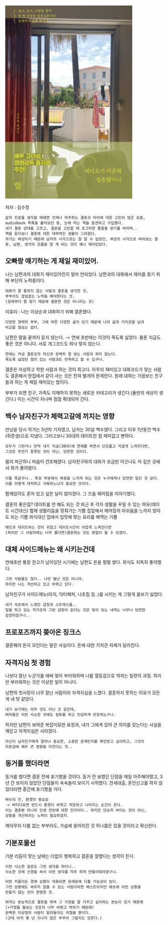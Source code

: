 ![alt text](image-2.png)

저자 : 김수정

```
삶의 진로를 생각할 때에면 언제나 마주하는 결혼과 아이에 대한 고민이 많은 요즘, audiobook 목록을 훑어보던 중, 눈에 띄는 책을 발견하고 구입했다.
내가 결혼 상대를 고르고, 결혼을 고민할 때 조그마한 통찰을 얻기를 바라며..
책을 듣다보니 결혼에 대한 대략적인 생활이 그려졌다. 
작가는 여성이기 때문에 남자의 시각으로는 잘 알 수 없었던, 여성의 시각으로 바라보는 결혼, 남편, 생각의 흐름을 알 게 되는 것이 꽤나 재미있었다.
```

## 오빠랑 얘기하는 게 제일 재미있어.
나는 남편과의 대화가 재미있어진지 얼마 안되었다. 남편과의 대화에서 재미를 찾기 위해 부단히 노력중이다.
```
대화가 잘 통하지 않는 사람과 결혼을 생각한 것.
부부라도 끊임없는 노력을 해야한다는 것. 
(원래부터 잘 맞기 때문에 결혼한 것은 아니라는 것)
```
이효리 : 나는 이상순과 대화하기 위해 결혼했다.
```
다양한 형태의 부부, 그에 따른 다양한 삶이 있기 때문에 나의 삶과 가치관을 남과
비교할 필요는 없다.
```
남편은 말을 끝까지 듣지 않는다. -> 연애 초반에는 이것이 죽도록 싫었다. 물론 지금도 좋은 것은 아니다.
서로 개그코드도 워낙 맞지 않는다.
```
연애는 커녕 결혼조차 자신과 완벽히 잘 맞는 사람과 하지 않는다. 
죽도록 싫었던 점이 있는 사람과도 만족하고 할 수 있구나.
```

결혼은 자상하고 착한 사람과 하는 것이 최고다. 아무리 재미있고 대화코드가 맞는 사람도 결혼해서 한집에서 같이 사는 것은 전혀 별개의 문제란다.
원래 대화는 가끔보는 친구들과 하는 게 제일 재미있는 법이다.

부부가 되면 친구, 가족도 이해하지 못하는 새로운 카테고리가 생긴다.(둘만의 세상이 생긴다.) 이는 시간이 지나며 점점 확대되어 간다.

## 백수 남자친구가 체력고갈에 끼치는 영향
만났을 당시 작가는 5년차 기자였고, 남자는 30살 백수였다. 그리고 이후 1년동안 백수(취준생)으로 지냈다.
그러고보니 30대의 데이트란 참 재미없고 빤하다.
```
모두가 그런거니 만약 내가 지금(30대)에 연애를 하면서 단조롭고 지겹게 느껴진다면,
그것은 무언가 잘못된 것이 아닌, 당연한 것이다.
```
몸이 피곤하니 마음이 건조해졌다.
남자친구와의 대화가 조금만 어긋나도 저 깊은 곳에서 화가 몰려왔다.
```
다들 똑같구나.. 특정 부분에서 짜증을 느끼게 되는 것은 누구에게나 당연한 일인 것 같다.
이를 어떻게 대처하고 극복하느냐가 중요한 것이다.
```
함께있어도 혼자 있고 싶은 날이 많아졌다.
그 즈음 헤어짐을 이야기했다.

결혼의 좋은점?
데이트를 안 해도 되는 것
퇴근 후 각자 생활을 꾸릴 수 있는 여유(데이트 시간대신)
함께 생활리듬을 맞춰가는 기쁨
집앞에서 헤어짐의 아쉬움을 느끼지 않아도 되는 기쁨
외식대신 집에서 입맛에 맞는 요리를 해먹는 기쁨
```
애인과 데이트하는 것이 귀찮고 데이트시간이 아깝게 느껴진다면
(하지만 그 사람자체는 너무 좋다면)결혼하는 것도 방법이 될 수 있겠다.
```

## 대체 사이드메뉴는 왜 시키는건데

연애초반 통장 잔고가 남아있던 시기에는 남편도 돈을 펑펑 썼다. 외식도 지독히 좋아했다.
```
그런 사람들도 많다.. 나만 별난 것은 아니야.
하지만 나는 개선하고 있고 바뀌고 있다.
```
남자친구가 사이드메뉴(라지, 닥터페퍼, 나초칩 등..)를 시키는 게 그렇게 꼴보기 싫었다.
```
내가 속초에서 느꼈던 감정과 스트레스들..
일을 하고 있는 작가조차 그런 감정이 든다는 것은 빚이 있는 내게는 너무나 당연한 
감정이었구나..
```

## 프로포즈까지 쫒아온 징크스
결혼해야 돈이 모인다는 말은 사실이다.
돈에 대한 가치관 자체가 달라진다.

## 자격지심 첫 경험
나보다 잘난 누군가를 애써 찾아 부러워하며 나를 열등감으로 억죄는 일련의 과정.
하지만 부러워하는 것은 이상한 일이 아니다.

남편의 첫사랑이 너무 잘난 사람이라 자격지심을 느꼈다.
결혼하지 못하는 이유가 모든게 내 탓 같았다.
```
내가 보기에는 아무 것도 아닌 것 같은데, 
여자들은 이런 사소한 것에도 질투를 하고 민감하게 반응하는구나.
```

하지만 남편이 보여준 복잡미묘한 표정과, 내가 그에게 있어 큰 의미를 갖는다는 사실을 깨닫고 자격지심은 사라졌다.
```
자신이 남자친구에게 얼마나 중요한, 소중한 존재인지를 확인받고 싶어하고, 그것이 
자존감에 매우 큰 영향을 미친다는 것..
```
## 동거를 했더라면
동거를 했다면 결혼 전에 포기했을 것이다.
동거 전 보였던 단점을 매일 마주해야했고, 3년 간 보이지 않았던 단점들이 속속들이 보이기 시작했다.
전세대출, 혼인신고를 하지 않았더라면 중간에 포기했을 거다.
```
배수의 진, 환경의 중요성 
-> 버티다보면 반드시 환경이 바뀌고 적응하고 나아지는 순간이 온다.
이는 결혼뿐 아니라 인생 전반에 대한 진리이다.. 하지만 단순히 버티는 것이 아닌,
상황을 개선하려는 노력이 필요하겠지.
```
제아무리 다툼 없는 부부라도, 가슴에 응어리진 것 하나쯤은 있을 것이라고 확신한다.

## 기분포물선
기분 리듬이 맞는 날에는 더없이 행복하고 결혼을 잘했다는 생각이 든다.
```
이런 사소한 걸로도 그런 생각을 하다니.. 
사소한 것에 신경을 써서 이런 생각을 자주 하게 만들어줘야겠구나.
```

```
어떤 커플이든 경제 상황이 악화되면 돈때문에 다툴 가능성이 있다.
그런 상황에도 싸우지 않을 수 있는 사람이라면 베스트이지만 애초에 이런 상황을 
만들지 않는 것이 현명한 것.
```

```
여자는 본능적으로 결혼을 하며 그 가정을 잘 가꾸고 싶어하는 본능이 있기 때문에 
(+가정을 돌보는 것조차 너무 바쁘고 벅차기 때문에) 
완벽한 이상형의 사람이 달려들어도 귀찮을 뿐이다.
(근데 아직 몇 년 지나지 않은 부부라 그럴지도 모른다.)
```

    